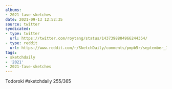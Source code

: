 ```yaml
---
albums:
- 2021-fave-sketches
date: 2021-09-13 12:52:35
source: twitter
syndicated:
- type: twitter
  url: https://twitter.com/roytang/status/1437398804966244354/
- type: reddit
  url: https://www.reddit.com/r/SketchDaily/comments/pmpb5r/september_12th_frozen/hcop837/
tags:
- sketchdaily
- '2021'
- 2021-fave-sketches
---
```


Todoroki #sketchdaily 255/365 
